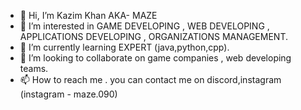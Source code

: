 - 👋 Hi, I’m Kazim Khan AKA- MAZE
- 👀 I’m interested in GAME DEVELOPING , WEB DEVELOPING , APPLICATIONS DEVELOPING , ORGANIZATIONS MANAGEMENT.
- 🌱 I’m currently learning EXPERT (java,python,cpp).
- 💞️ I’m looking to collaborate on game companies , web developing teams.
- 📫 How to reach me . you can contact me on discord,instagram (instagram - maze.090)

<!---
MazeDEV-ai/MazeDEV-ai is a ✨ special ✨ repository because its `README.md` (this file) appears on your GitHub profile.
You can click the Preview link to take a look at your changes.
--->
